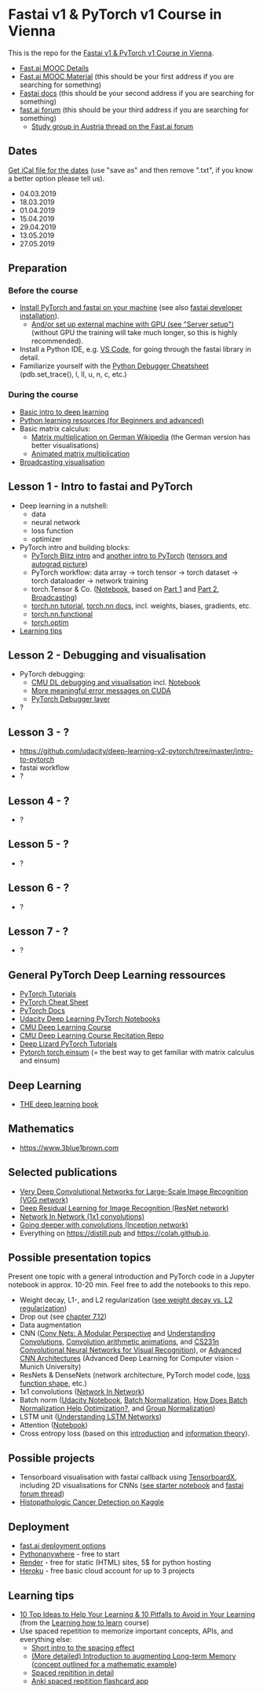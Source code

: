 # Fastai v1 &amp; PyTorch v1 Course in Vienna
This is the repo for the [Fastai v1 &amp; PyTorch v1 Course in Vienna](https://keepcurrent.online/ml-course.html).
* [Fast.ai MOOC Details](https://www.fast.ai/2019/01/24/course-v3/)
* [Fast.ai MOOC Material](https://course.fast.ai) (this should be your first address if you are searching for something)
* [Fastai docs](https://docs.fast.ai) (this should be your second address if you are searching for something)
* [fast.ai forum](https://forums.fast.ai) (this should be your third address if you are searching for something)
  * [Study group in Austria thread on the Fast.ai forum](https://forums.fast.ai/t/study-group-in-austria/26119)


## Dates
[Get iCal file for the dates](https://raw.githubusercontent.com/MicPie/fastai-pytorch-course-vienna/master/fastai_course.ics) (use "save as" and then remove ".txt", if you know a better option please tell us).
* 04.03.2019
* 18.03.2019
* 01.04.2019
* 15.04.2019
* 29.04.2019
* 13.05.2019
* 27.05.2019


## Preparation
### Before the course
* [Install PyTorch and fastai on your machine](https://course.fast.ai/index.html) (see also [fastai developer installation](https://github.com/fastai/fastai#developer-install)).
  * [And/or set up external machine with GPU (see "Server setup")](https://course.fast.ai/) (without GPU the training will take much longer, so this is highly recommended).
* Install a Python IDE, e.g. [VS Code](https://code.visualstudio.com), for going through the fastai library in detail.
* Familiarize yourself with the [Python Debugger Cheatsheet](https://github.com/nblock/pdb-cheatsheet/releases/download/v1.2/pdb-cheatsheet.pdf) (pdb.set_trace(), l, ll, u, n, c, etc.)
### During the course
* [Basic intro to deep learning](https://www.deeplearningbook.org/contents/intro.html)
* [Python learning resources (for Beginners and advanced)](https://forums.fast.ai/t/recommended-python-learning-resources/26888)
* Basic matrix calculus:
  * [Matrix multiplication on German Wikipedia](https://de.wikipedia.org/wiki/Matrizenmultiplikation) (the German version has  better visualisations)
  * [Animated matrix multiplication](http://matrixmultiplication.xyz)
* [Broadcasting visualisation](https://jakevdp.github.io/PythonDataScienceHandbook/02.05-computation-on-arrays-broadcasting.html)


## Lesson 1 - Intro to fastai and PyTorch
* Deep learning in a nutshell:
  * data
  * neural network
  * loss function
  * optimizer
* PyTorch intro and building blocks:
  * [PyTorch Blitz intro](https://pytorch.org/tutorials/beginner/deep_learning_60min_blitz.html) and [another intro to PyTorch](http://deeplizard.com/learn/video/iTKbyFh-7GM) ([tensors and autograd picture](https://github.com/pytorch/pytorch))
  * PyTorch workflow: data array -> torch tensor -> torch dataset -> torch dataloader -> network training
  * torch.Tensor & Co. ([Notebook](https://github.com/MicPie/fastai-pytorch-course-vienna/blob/master/PyTorch_1_Intro.ipynb), based on [Part 1](http://deeplizard.com/learn/video/jexkKugTg04) and [Part 2](http://deeplizard.com/learn/video/AglLTlms7HU), [Broadcasting](https://pytorch.org/docs/master/notes/broadcasting.html))
  * [torch.nn tutorial](https://pytorch.org/tutorials/beginner/nn_tutorial.html), [torch.nn docs](https://pytorch.org/docs/stable/nn.html), incl. weights, biases, gradients, etc.
  * [torch.nn.functional](https://pytorch.org/docs/stable/nn.html#torch-nn-functional)
  * [torch.optim](https://pytorch.org/docs/stable/optim.html)
* [Learning tips](https://github.com/MicPie/fastai-pytorch-course-vienna#learning-tips)


## Lesson 2 - Debugging and visualisation
* PyTorch debugging:
  * [CMU DL debugging and visualisation](http://deeplearning.cs.cmu.edu/recitations.spring19/slides_debugging.pdf) incl. [Notebook](https://github.com/cmudeeplearning11785/Spring2019_Tutorials/blob/master/recitation-4/DataVisualization.ipynb)
  * [More meaningful error messages on CUDA](https://lernapparat.de/debug-device-assert/)
  * [PyTorch Debugger layer](https://docs.fast.ai/layers.html#Debugger)
* ?


## Lesson 3 - ?
* https://github.com/udacity/deep-learning-v2-pytorch/tree/master/intro-to-pytorch
* fastai workflow
* ?


## Lesson 4 - ?
* ?


## Lesson 5 - ?
* ?


## Lesson 6 - ?
* ?


## Lesson 7 - ?
* ?


## General PyTorch Deep Learning ressources
* [PyTorch Tutorials](https://pytorch.org/tutorials/)
* [PyTorch Cheat Sheet](https://pytorch.org/tutorials/beginner/ptcheat.html)
* [PyTorch Docs](https://pytorch.org/docs)
* [Udacity Deep Learning PyTorch Notebooks](https://github.com/udacity/deep-learning-v2-pytorch)
* [CMU Deep Learning Course](http://deeplearning.cs.cmu.edu)
* [CMU Deep Learning Course Recitation Repo](https://github.com/cmudeeplearning11785/Spring2019_Tutorials)
* [Deep Lizard PyTorch Tutorials](http://deeplizard.com/learn/video/v5cngxo4mIg)
* [Pytorch torch.einsum](https://rockt.github.io/2018/04/30/einsum) (= the best way to get familiar with matrix calculus and einsum)


## Deep Learning
* [THE deep learning book](https://www.deeplearningbook.org)


## Mathematics
* https://www.3blue1brown.com


## Selected publications
* [Very Deep Convolutional Networks for Large-Scale Image Recognition (VGG network)](https://arxiv.org/abs/1409.1556)
* [Deep Residual Learning for Image Recognition (ResNet network)](https://arxiv.org/abs/1512.03385)
* [Network In Network (1x1 convolutions)](https://arxiv.org/abs/1312.4400)
* [Going deeper with convolutions (Inception network)](https://arxiv.org/abs/1409.4842)
* Everything on https://distill.pub and https://colah.github.io.


## Possible presentation topics
Present one topic with a general introduction and PyTorch code in a Jupyter notebook in approx. 10-20 min. Feel free to add the notebooks to this repo.
* Weight decay, L1-, and L2 regularization ([see weight decay vs. L2 regularization](https://bbabenko.github.io/weight-decay/))
* Drop out (see [chapter 7.12](https://www.deeplearningbook.org/contents/regularization.html))
* Data augmentation
* CNN ([Conv Nets: A Modular Perspective](http://colah.github.io/posts/2014-07-Conv-Nets-Modular/) and [Understanding Convolutions](http://colah.github.io/posts/2014-07-Understanding-Convolutions/), [Convolution arithmetic animations](https://github.com/vdumoulin/conv_arithmetic), and [CS231n Convolutional Neural Networks for Visual Recognition](http://cs231n.github.io/convolutional-networks/)), or [Advanced CNN Architectures](https://dvl.in.tum.de/teaching/adl4cv-ws18/) (Advanced Deep Learning for Computer vision - Munich University)
* ResNets & DenseNets (network architecture, PyTorch model code, [loss function shape](https://arxiv.org/pdf/1712.09913), etc.)
* 1x1 convolutions ([Network In Network](https://arxiv.org/abs/1312.4400))
* Batch norm ([Udacity Notebook](https://github.com/udacity/deep-learning-v2-pytorch/blob/master/batch-norm/Batch_Normalization.ipynb), [Batch Normalization](https://arxiv.org/abs/1502.03167), [How Does Batch Normalization Help Optimization?](https://arxiv.org/abs/1805.11604), and [Group Normalization](https://arxiv.org/abs/1803.08494))
* LSTM unit ([Understanding LSTM Networks](http://colah.github.io/posts/2015-08-Understanding-LSTMs/))
* Attention ([Notebook](https://github.com/MicPie/pytorch/blob/master/attention.ipynb))
* Cross entropy loss (based on this [introduction](https://rdipietro.github.io/friendly-intro-to-cross-entropy-loss/) and [information theory](https://colah.github.io/posts/2015-09-Visual-Information/)).


## Possible projects
* Tensorboard visualisation with fastai callback using [TensorboardX](https://github.com/lanpa/tensorboardX), including 2D visualisations for CNNs ([see starter notebook](https://github.com/MicPie/fastai_course_v3/blob/master/TBLogger_v2.ipynb) and [fastai forum thread](https://forums.fast.ai/t/tensorboard-integration/38023/))
* [Histopathologic Cancer Detection on Kaggle](https://www.kaggle.com/c/histopathologic-cancer-detection)


## Deployment
* [fast.ai deployment options](https://course.fast.ai/deployment_render.html)
* [Pythonanywhere](https://www.pythonanywhere.com/) - free to start
* [Render](https://render.com/) - free for static (HTML) sites, 5$ for python hosting
* [Heroku](https://www.heroku.com/) - free basic cloud account for up to 3 projects

## Learning tips
* [10 Top Ideas to Help Your Learning & 10 Pitfalls to Avoid in Your Learning](https://barbaraoakley.com/wp-content/uploads/2018/02/10-Top-Ideas-to-Help-Your-Learning-and-10-Pitfalls-1.pdf) (from the [Learning how to learn](https://www.coursera.org/learn/learning-how-to-learn) course)
* Use spaced repetition to memorize important concepts, APIs, and everything else:
  * [Short intro to the spacing effect](https://fs.blog/2018/12/spacing-effect/)
  * [(More detailed) Introduction to augmenting Long-term Memory](http://augmentingcognition.com/ltm.html) ([concept outlined for a mathematic example](http://cognitivemedium.com/srs-mathematics))
  * [Spaced repitition in detail](https://www.gwern.net/Spaced-repetition)
  * [Anki spaced repitition flashcard app](https://apps.ankiweb.net)
